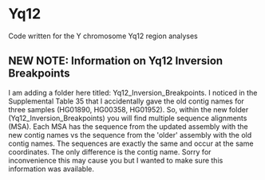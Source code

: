 # Yq12
Code written for the Y chromosome Yq12 region analyses

## NEW NOTE: Information on Yq12 Inversion Breakpoints #####
I am adding a folder here titled: Yq12_Inversion_Breakpoints. I noticed in the Supplemental Table 35 that I accidentally gave the old contig names for three samples (HG01890, HG00358, HG01952). So, 
within the new folder (Yq12_Inversion_Breakpoints) you will find multiple sequence alignments (MSA). Each MSA has the sequence from the updated assembly with the new contig names vs the sequence from the 
'older' assembly with the old contig names. The sequences are exactly the same and occur at the same coordinates. The only difference is the contig name. Sorry for inconvenience this may cause you but 
I wanted to make sure this information was available. 
